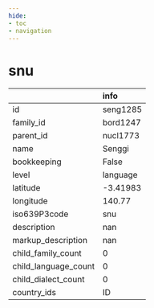 ```yaml
---
hide:
- toc
- navigation
---
```

# snu
|                      | info     |
|:---------------------|:---------|
| id                   | seng1285 |
| family_id            | bord1247 |
| parent_id            | nucl1773 |
| name                 | Senggi   |
| bookkeeping          | False    |
| level                | language |
| latitude             | -3.41983 |
| longitude            | 140.77   |
| iso639P3code         | snu      |
| description          | nan      |
| markup_description   | nan      |
| child_family_count   | 0        |
| child_language_count | 0        |
| child_dialect_count  | 0        |
| country_ids          | ID       |